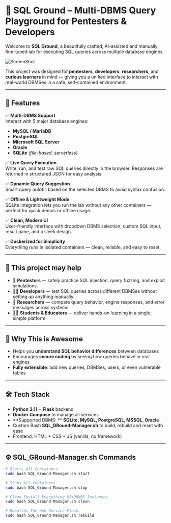 # 🧪 SQL Ground – Multi-DBMS Query Playground for Pentesters & Developers

Welcome to **SQL Ground**, a beautifully crafted, AI-assisted and manually fine-tuned lab for executing SQL queries across multiple database engines.

![ScreenShot](https://i.imgur.com/fju0lFy.png)

This project was designed for **pentesters**, **developers**, **researchers**, and **curious learners** in mind — giving you a unified interface to interact with real-world DBMSes in a safe, self-contained environment.

---

## 🚀 Features

✅ **Multi-DBMS Support**  
Interact with 5 major database engines:
- **MySQL / MariaDB**
- **PostgreSQL**
- **Microsoft SQL Server**
- **Oracle**
- **SQLite** *(file-based, serverless)*

✅ **Live Query Execution**  
Write, run, and test raw SQL queries directly in the browser. Responses are returned in structured JSON for easy analysis.

✅ **Dynamic Query Suggestion**  
Smart query autofill based on the selected DBMS to avoid syntax confusion.

✅ **Offline & Lightweight Mode**  
SQLite integration lets you run the lab without any other containers — perfect for quick demos or offline usage.

✅ **Clean, Modern UI**  
User-friendly interface with dropdown DBMS selection, custom SQL input, result pane, and a sleek design.

✅ **Dockerized for Simplicity**  
Everything runs in isolated containers — clean, reliable, and easy to reset.

---

## 🎯 This project may help

- 🔐 **Pentesters** — safely practice SQL injection, query fuzzing, and exploit simulations.
- 👨‍💻 **Developers** — test SQL queries across different DBMSes without setting up anything manually.
- 🔬 **Researchers** — compare query behavior, engine responses, and error messages across systems.
- 🧑‍🎓 **Students & Educators** — deliver hands-on learning in a single, simple platform.

---

## 🧠 Why This is Awesome

- Helps you **understand SQL behavior differences** between databases
- Encourages **secure coding** by seeing how queries behave in real engines
- **Fully extensible**: add new queries, DBMSes, users, or even vulnerable tables

---

## 🛠️ Tech Stack

- **Python 3.11** + **Flask** backend
- **Docker Compose** to manage all services
- **Supported DBMS: ** **SQLite, MySQL, PostgreSQL, MSSQL, Oracle** 
- Custom Bash **SQL_GRound-Manager.sh** to build, rebuild and reset with ease
- Frontend: HTML + CSS + JS (vanilla, no framework)

---

## ⚙️ SQL_GRound-Manager.sh Commands

```bash
# Starts All Containers.
sudo bash SQL_Ground-Manager.sh start

# Stops All Containers. 
sudo bash SQL_Ground-Manager.sh stop

# Clean Install Everything UI+DBMBS Instances
sudo bash SQL_Ground-Manager.sh clean

# Rebuilds The Web Service Flask.
sudo bash SQL_Ground-Manager.sh rebuild
